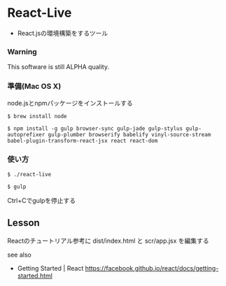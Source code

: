 # React-Live

- React.jsの環境構築をするツール



### Warning
This software is still ALPHA quality.

### 準備(Mac OS X)
node.jsとnpmパッケージをインストールする

```
$ brew install node

$ npm install -g gulp browser-sync gulp-jade gulp-stylus gulp-autoprefixer gulp-plumber browserify babelify vinyl-source-stream babel-plugin-transform-react-jsx react react-dom

```

### 使い方

```
$ ./react-live

$ gulp
```

Ctrl+Cでgulpを停止する

## Lesson
Reactのチュートリアル参考に
dist/index.html と scr/app.jsx を編集する

see also
- Getting Started | React https://facebook.github.io/react/docs/getting-started.html
